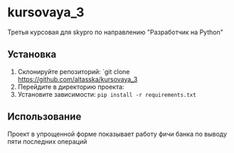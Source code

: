 # kursovaya_3
Третья курсовая для skypro по направлению "Разработчик на Python"
## Установка

1. Склонируйте репозиторий: `git clone https://github.com/altasska/kursovaya_3
2. Перейдите в директорию проекта: 
3. Установите зависимости: `pip install -r requirements.txt`

## Использование
Проект в упрощенной форме показывает работу фичи банка по выводу пяти последних операций

